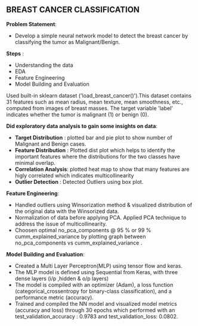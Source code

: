 ## **BREAST CANCER CLASSIFICATION**
**Problem Statement**:
* Develop a simple neural network model to detect the breast cancer by classifying the tumor as Malignant/Benign.

**Steps** :
* Understanding the data
* EDA
* Feature Engineering
* Model Building and Evaluation

Used built-in sklearn dataset ('load_breast_cancer()').This dataset contains 31 features such as mean radius, mean texture, mean smoothness, etc., computed from images of breast masses. The target variable 'label' indicates whether the tumor is malignant (1) or benign (0).

**Did exploratory data analysis to gain some insights on data**:
 * **Target Distribution** : plotted bar and pie plot to show number of Malignant and Benign cases.
 * **Feature Distribution** : Plotted dist plot which helps to identify the important features  where the distributions for the two classes have minimal overlap.
 * **Correlation Analysis**: plotted heat map to show that many features are higly correlated which indicates multicollinearity
 * **Outlier Detection** : Detected Outliers using box plot. 

**Feature Engineering**:
 * Handled  outliers using Winsorization method & visualized distribution of the original data with the Winsorized data.
 * Normalization of data before applying PCA. Applied PCA technique to address the issue of multicollinearity.
 * Choosen optimal no_pca_components @  95 % or 99 % cumm_explained_variance by plotting graph between no_pca_components vs cumm_explained_variance .

**Model Building and Evaluation**:
 * Created a Multi Layer Perceptron(MLP) using tensor flow and keras.
 * The MLP model is defined using Sequential from Keras, with three dense layers (i/p ,hidden & o/p layers)
 * The model is compiled with an optimizer (Adam), a loss function (categorical_crossentropy for binary-class classification), and a performance metric (accuracy).
 * Trained and compiled the NN model and visualized model metrics (accuracy and loss) through 30 epochs which performed with an test_validation_accuracy : 0.9783 and test_validation_loss: 0.0802.





  

